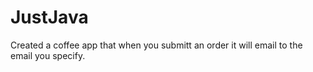 # JustJava
Created a coffee app that when you submitt an order it will email to the email you specify.
